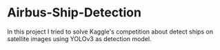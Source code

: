 # Airbus-Ship-Detection
In this project I tried to solve Kaggle's competition about detect ships on satellite images using YOLOv3 as detection model.

